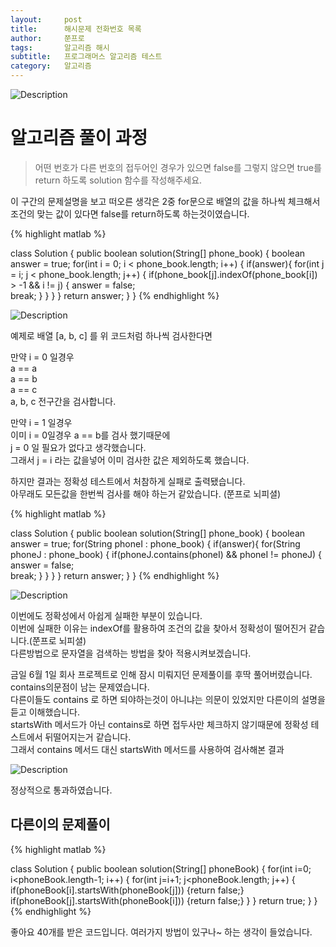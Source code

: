 ```yaml
---
layout:     post
title:      해시문제 전화번호 목록
author:     쭌프로
tags:       알고리즘 해시
subtitle:   프로그래머스 알고리즘 테스트
category:   알고리즘
---
```


<!-- Start Writing Below in Markdown -->

![Description](https://alalstjr.github.io/jjunpro.github.io/img/ag-bg.png)

# 알고리즘 풀이 과정

> 어떤 번호가 다른 번호의 접두어인 경우가 있으면 false를 그렇지 않으면 true를 return 하도록 solution 함수를 작성해주세요.

이 구간의 문제설명을 보고 떠오른 생각은 2중 for문으로 배열의 값을 하나씩 체크해서 조건의 맞는 값이 있다면 false를 return하도록 하는것이였습니다.

{% highlight matlab %}

  class Solution {
      public boolean solution(String[] phone_book) {
          boolean answer = true;
          for(int i = 0; i < phone_book.length; i++) {
              if(answer){
                  for(int j = i; j < phone_book.length; j++) {
                      if(phone_book[j].indexOf(phone_book[i]) > -1 && i != j) {
                          answer = false;   
                          break;
                      }
                  }
              }
          }
          return answer;
      }
  }
{% endhighlight %}

![Description](https://alalstjr.github.io/jjunpro.github.io/img/2019/05/2019-05-26-1.png)

예제로 배열 [a, b, c] 를 위 코드처럼 하나씩 검사한다면 

만약 i = 0 일경우 <br/>
a == a <br/>
a == b <br/>
a == c  <br/>
a, b, c 전구간을 검사합니다.

만약 i = 1 일경우  <br/>
이미 i = 0일경우 a == b를 검사 했기때문에  <br/>
j = 0 일 필요가 없다고 생각했습니다. <br/>
그래서 j = i 라는 값을넣어 이미 검사한 값은 제외하도록 했습니다.

하지만 결과는 정확성 테스트에서 처참하게 실패로 출력됐습니다. <br/>
아무래도 모든값을 한번씩 검사를 해야 하는거 같았습니다. (쭌프로 뇌피셜)

{% highlight matlab %}

  class Solution {
      public boolean solution(String[] phone_book) {
          boolean answer = true;
          for(String phoneI : phone_book) {
              if(answer){
                  for(String phoneJ : phone_book) {
                      if(phoneJ.contains(phoneI) && phoneI != phoneJ) {
                          answer = false;   
                          break;
                      }
                  }
              }
          }
          return answer;
      }
  }
{% endhighlight %}

![Description](https://alalstjr.github.io/jjunpro.github.io/img/2019/05/2019-05-26-2.png)

이번에도 정확성에서 아쉽게 실패한 부분이 있습니다. <br/>
이번에 실패한 이유는 indexOf를 활용하여 조건의 값을 찾아서 정확성이 떨어진거 같습니다.(쭌프로 뇌피셜) <br/>
다른방법으로 문자열을 검색하는 방법을 찾아 적용시켜보겠습니다.

금일 6월 1일 회사 프로젝트로 인해 잠시 미뤄지던 문제풀이를 후딱 풀어버렸습니다. <br/>
contains의문점이 남는 문제였습니다. <br/>
다른이들도 contains 로 하면 되야하는것이 아니냐는 의문이 있었지만 다른이의 설명을 듣고 이해했습니다. <br/>
startsWith 메서드가 아닌 contains로 하면 접두사만 체크하지 않기때문에 정확성 테스트에서 뒤떨어지는거 같습니다. <br/>
그래서 contains 메서드 대신 startsWith 메서드를 사용하여 검사해본 결과

![Description](https://alalstjr.github.io/jjunpro.github.io/img/2019/05/2019-05-26-3.png)

정상적으로 통과하였습니다.

## 다른이의 문제풀이

{% highlight matlab %}

class Solution {
    public boolean solution(String[] phoneBook) {
       for(int i=0; i<phoneBook.length-1; i++) {
            for(int j=i+1; j<phoneBook.length; j++) {
                if(phoneBook[i].startsWith(phoneBook[j])) {return false;}
                if(phoneBook[j].startsWith(phoneBook[i])) {return false;}
            }
        }
        return true;
    }
}
{% endhighlight %}

좋아요 40개를 받은 코드입니다. 여러가지 방법이 있구나~ 하는 생각이 들었습니다.
